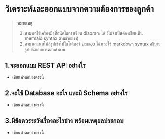 # วิเคราะห์และออกแบบจากความต้องการของลูกค้า

> **หมายเหตุ**
> 1. สามารถใช้เครื่องมือที่ถนัดในการเขียน diagram ได้ (ไม่จำเป็นต้องเขียนเป็น mermaid syntax ตามตัวอย่าง)
> 2. สามารถแนบไฟล์รูปเข้าไปในโฟเดอร์ `Exam03` ได้ และใช้ markdown syntax อธิบายรูปประกอบการตอบคำถาม

## 1.จะออกแบบ REST API อย่างไร
* เขียนคำตอบลงตรงนี้

## 2.จะใช้ Database อะไร และมี Schema อย่างไร
* เขียนคำตอบลงตรงนี้

## 3.มีข้อควรระวังเรื่องอะไรบ้าง พร้อมเหตุผลประกอบ
* เขียนคำตอบลงตรงนี้